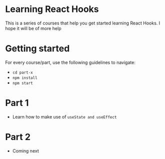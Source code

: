 # Learning React Hooks

This is a series of courses that help you get started learning React Hooks. 
I hope it will be of more help

# Getting started
For every course/part, use the following guidelines to navigate:

- `cd part-x`
- `npm install`
- `npm start`

# Part 1
- Learn how to make use of `useState and useEffect`

# Part 2 
- Coming next